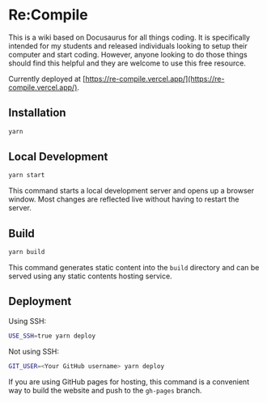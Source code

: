# Re:Compile

This is a wiki based on Docusaurus for all things coding. It is specifically intended for my students and released individuals looking to setup their computer and start coding. However, anyone looking to do those things should find this helpful and they are welcome to use this free resource.

Currently deployed at [https://re-compile.vercel.app/](https://re-compile.vercel.app/).

## Installation

```bash
yarn
```

## Local Development

```bash
yarn start
```

This command starts a local development server and opens up a browser window. Most changes are reflected live without having to restart the server.

## Build

```bash
yarn build
```

This command generates static content into the `build` directory and can be served using any static contents hosting service.

## Deployment

Using SSH:

```bash
USE_SSH=true yarn deploy
```

Not using SSH:

```bash
GIT_USER=<Your GitHub username> yarn deploy
```

If you are using GitHub pages for hosting, this command is a convenient way to build the website and push to the `gh-pages` branch.
